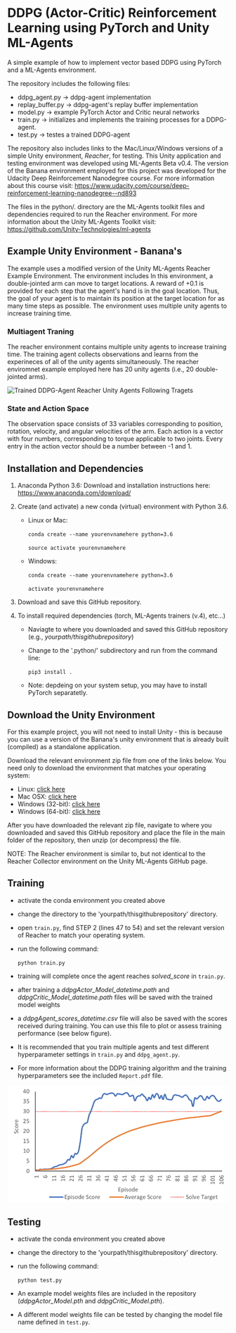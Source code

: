 # DDPG (Actor-Critic) Reinforcement Learning using PyTorch and Unity ML-Agents
A simple example of how to implement vector based DDPG using PyTorch and a ML-Agents environment.

The repository includes the following files:
- ddpg_agent.py -> ddpg-agent implementation
- replay_buffer.py -> ddpg-agent's replay buffer implementation
- model.py -> example PyTorch Actor and Critic neural networks
- train.py -> initializes and implements the training processes for a DDPG-agent.
- test.py -> testes a trained DDPG-agent

The repository also includes links to the Mac/Linux/Windows versions of a simple Unity environment, *Reacher*, for testing.
This Unity application and testing environment was developed using ML-Agents Beta v0.4. The version of the Banana environment employed for this project was developed for the Udacity Deep Reinforcement Nanodegree course. For more information about this course visit: https://www.udacity.com/course/deep-reinforcement-learning-nanodegree--nd893

The files in the python/. directory are the ML-Agents toolkit files and dependencies required to run the Reacher environment.
For more information about the Unity ML-Agents Toolkit visit: https://github.com/Unity-Technologies/ml-agents

## Example Unity Environment - Banana's
The example uses a modified version of the Unity ML-Agents Reacher Example Environment.
The environment includes In this environment, a double-jointed arm can move to target locations. 
A reward of +0.1 is provided for each step that the agent's hand is in the goal location. 
Thus, the goal of your agent is to maintain its position at the target location for as many 
time steps as possible. The environment uses multiple unity agents to increase training time.

### Multiagent Traning
The reacher environment contains multiple unity agents to increase training time.
The training agent collects observations and learns from the experineces of all 
of the unity agents simultaneously. The reacher enviromnet example employed here 
has 20 unity agents (i.e., 20 double-jointed arms).

![Trained DDPG-Agent Reacher Unity Agents Following Tragets](media/reachertask.gif)

### State and Action Space
The observation space consists of 33 variables corresponding to
position, rotation, velocity, and angular velocities of the arm. 
Each action is a vector with four numbers, corresponding to torque 
applicable to two joints. Every entry in the action vector should 
be a number between -1 and 1. 

## Installation and Dependencies
1. Anaconda Python 3.6: Download and installation instructions here: https://www.anaconda.com/download/

2. Create (and activate) a new conda (virtual) environment with Python 3.6.
	- Linux or Mac:
	
		`conda create --name yourenvnamehere python=3.6`
	
		`source activate yourenvnamehere`

	- Windows:
	
		`conda create --name yourenvnamehere python=3.6`
	
		`activate yourenvnamehere`

3. Download and save this GitHub repository.

4. To install required dependencies (torch, ML-Agents trainers (v.4), etc...)
	- Naviagte to where you downloaded and saved this GitHub repository (e.g., *yourpath/thisgithubrepository*) 
	- Change to the '.python/' subdirectory and run from the command line:
	
		`pip3 install .`

	- Note: depdeing on your system setup, you may have to install PyTorch separatetly. 
		
## Download the Unity Environment
For this example project, you will not need to install Unity - this is because you can use a version of the Banana's unity environment that is already built (compiled) as a standalone application. 

Download the relevant environment zip file from one of the links below. You need only to download the environment that matches your operating system:

- Linux: [click here](https://s3-us-west-1.amazonaws.com/udacity-drlnd/P2/Reacher/Reacher_Linux.zip)
- Mac OSX: [click here](https://s3-us-west-1.amazonaws.com/udacity-drlnd/P2/Reacher/Reacher.app.zip)
- Windows (32-bit): [click here](https://s3-us-west-1.amazonaws.com/udacity-drlnd/P2/Reacher/Reacher_Windows_x86.zip)
- Windows (64-bit): [click here](https://s3-us-west-1.amazonaws.com/udacity-drlnd/P2/Reacher/Reacher_Windows_x86_64.zip)

After you have downloaded the relevant zip file, navigate to where you downloaded and saved this GitHub repository and place the file in the main folder of the repository, then unzip (or decompress) the file.

NOTE: The Reacher environment is similar to, but not identical to the Reacher Collector environment on the Unity ML-Agents GitHub page. 

## Training
 - activate the conda environment you created above
 - change the directory to the 'yourpath/thisgithubrepository' directory.
 - open `train.py`, find STEP 2 (lines 47 to 54) and set the relevant version of Reacher to match your operating system.
 - run the following command:
 
 	`python train.py`
	
 - training will complete once the agent reaches *solved_score* in `train.py`.
 - after training a *ddpgActor_Model_datetime.path* and *ddpgCritic_Model_datetime.path* files will be saved with the trained model weights
 - a *ddpgAgent_scores_datetime.csv* file will also be saved with the scores received during training. You can use this file to plot or assess training performance (see below figure).
 - It is recommended that you train multiple agents and test different hyperparameter settings in `train.py` and `ddpg_agent.py`.
 - For more information about the DDPG training algorithm and the training hyperparameters see the included `Report.pdf` file.

 ![Example of agent performance (score) as a function of training episodes](media/exampleTrainingScoresGraph.png)


## Testing
 - activate the conda environment you created above
 - change the directory to the 'yourpath/thisgithubrepository' directory.
 - run the following command:
 
 	`python test.py`
	
 - An example model weights files are included in the repository (*ddpgActor_Model.pth* and *ddpgCritic_Model.pth*).
 - A different model weights file can be tested by changing the model file name defined in `test.py`.
